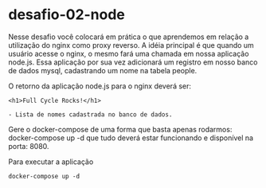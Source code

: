# desafio-02-node

Nesse desafio você colocará em prática o que aprendemos em relação a utilização do nginx como proxy reverso. A idéia principal é que quando um usuário acesse o nginx, o mesmo fará uma chamada em nossa aplicação node.js. Essa aplicação por sua vez adicionará um registro em nosso banco de dados mysql, cadastrando um nome na tabela people.

O retorno da aplicação node.js para o nginx deverá ser:

```
<h1>Full Cycle Rocks!</h1>

- Lista de nomes cadastrada no banco de dados.
```

Gere o docker-compose de uma forma que basta apenas rodarmos: docker-compose up -d que tudo deverá estar funcionando e disponível na porta: 8080.

Para executar a aplicação 

```
docker-compose up -d
```
